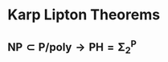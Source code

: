 # Karp Lipton Theorems

## $\textbf{NP}\subset\textbf{P/poly}\rightarrow\textbf{PH}=\boldsymbol{\Sigma_2^P}$
